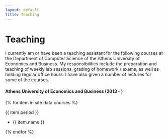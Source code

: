 ```yaml
---
layout: default
title: Teaching
---
```


<div>
<h1>Teaching</h1>
<p>I currently am or have been a teaching assistant for the following courses at the Department of Computer Science of the Athens University of Economics and Business. My responsibilities include the preparation and teaching of weekly lab sessions, grading of homework / exams, as well as holding regular office hours. I have also given a number of lectures for some of the courses.</p>
<h4><strong>Athens University of Economics and Business (2013 - )</strong></h4>

{% for item in site.data.courses %}

   <span>{{ item.period }}</span>
   <ul>
   <li>
   {{ item.name }}
   </li>
   </ul>
   {% endfor %}

</div>